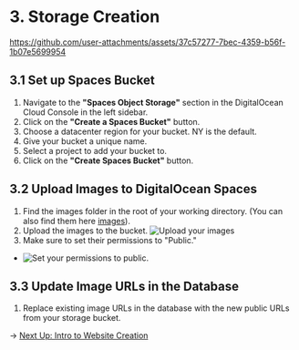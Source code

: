 # 3. Storage Creation

https://github.com/user-attachments/assets/37c57277-7bec-4359-b56f-1b07e5699954

## 3.1 Set up Spaces Bucket

1. Navigate to the **"Spaces Object Storage"** section in the DigitalOcean Cloud Console in the left sidebar.
2. Click on the **"Create a Spaces Bucket"** button.
3. Choose a datacenter region for your bucket. NY is the default.
4. Give your bucket a unique name.
5. Select a project to add your bucket to.
6. Click on the **"Create Spaces Bucket"** button.

## 3.2 Upload Images to DigitalOcean Spaces

1. Find the images folder in the root of your working directory. (You can also find them here [images](/images)).
2. Upload the images to the bucket.
![Upload your images](https://doimages.nyc3.cdn.digitaloceanspaces.com/GitHub/funko-showcase-workshop/3-Storage/upload.png)
4. Make sure to set their permissions to "Public."
 - ![Set your permissions to public.](https://doimages.nyc3.cdn.digitaloceanspaces.com/GitHub/funko-showcase-workshop/3-Storage/makepublic.png)

## 3.3 Update Image URLs in the Database

1. Replace existing image URLs in the database with the new public URLs from your storage bucket.

→ [Next Up: Intro to Website Creation](WEBSITE.md)
